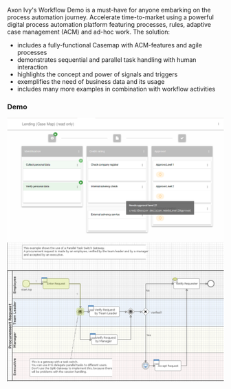 Axon Ivy's Workflow Demo is a must-have for anyone embarking on the process
automation journey. Accelerate time-to-market using a powerful digital process
automation platform featuring processes, rules, adaptive case management (ACM)
and ad-hoc work. The solution:
 
- includes a fully-functional Casemap with ACM-features and agile processes
- demonstrates sequential and parallel task handling with human interaction
- highlights the concept and power of signals and triggers
- exemplifies the need of business data and its usage
- includes many more examples in combination with workflow activities


### Demo

![Workflow Demo 1](screen1.png "Workflow Demo 1")
![Workflow Demo 2](screen2.png "Workflow Demo 2")

